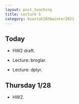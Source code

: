 ```yaml
---
layout: post_teaching
title: Lecture 5
category: biostat203bwinter2021
---
```


## Today

* HW2 draft.

* Lecture: broglar.

* Lecture: dplyr.

## Thursday 1/28

* HW2.